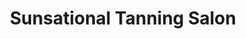 ---
title: "Sunsational Tanning Salon"
url: /north-versailles/sunsational-tanning-salon/
shop: Kosmetik
---